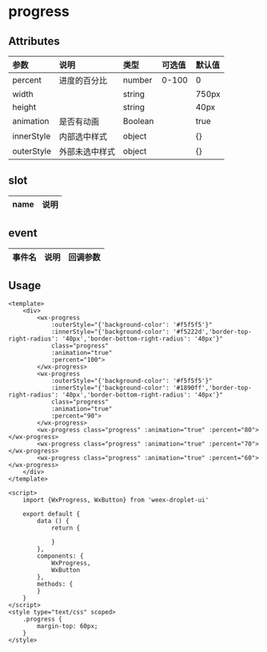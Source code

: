 # progress

## Attributes

| 参数 | 说明 | 类型 | 可选值 | 默认值 |
| :--- | :--- | :--- | :--- | :--- |
| percent | 进度的百分比 | number | 0-100 | 0 |
| width |  | string |  | 750px |
| height |  | string |  | 40px |
| animation | 是否有动画 | Boolean |  | true |
| innerStyle | 内部选中样式 | object |  | {} |
| outerStyle | 外部未选中样式 | object |  | {} |

## slot

| name | 说明 |
| :--- | :--- |


## event

| 事件名 | 说明 | 回调参数 |
| :--- | :--- | :--- |


## Usage

```
<template>
    <div>
        <wx-progress 
            :outerStyle="{'background-color': '#f5f5f5'}"
            :innerStyle="{'background-color': '#f5222d','border-top-right-radius': '40px','border-bottom-right-radius': '40px'}"
            class="progress" 
            :animation="true" 
            :percent="100">
        </wx-progress>
        <wx-progress 
            :outerStyle="{'background-color': '#f5f5f5'}"
            :innerStyle="{'background-color': '#1890ff','border-top-right-radius': '40px','border-bottom-right-radius': '40px'}"
            class="progress" 
            :animation="true" 
            :percent="90">
        </wx-progress>
        <wx-progress class="progress" :animation="true" :percent="80"></wx-progress>
        <wx-progress class="progress" :animation="true" :percent="70"></wx-progress>
        <wx-progress class="progress" :animation="true" :percent="60"></wx-progress>
    </div>
</template>

<script>
    import {WxProgress, WxButton} from 'weex-droplet-ui'

    export default {
        data () {
            return {
                
            }
        },
        components: {
            WxProgress,
            WxButton
        },
        methods: {
        }
    }
</script>
<style type="text/css" scoped>
    .progress {
        margin-top: 60px;
    }
</style>

```




